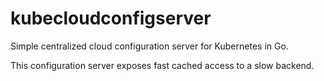 # kubecloudconfigserver
Simple centralized cloud configuration server for Kubernetes in Go.

This configuration server exposes fast cached access to a slow backend.
